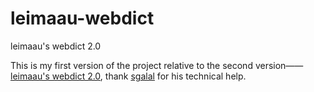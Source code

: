 # leimaau-webdict

leimaau's webdict 2.0

This is my first version of the project relative to the second version——[leimaau's webdict 2.0](https://github.com/leimaau/leimaau-webdict2), thank [sgalal](https://github.com/sgalal) for his technical help.

